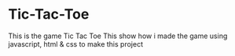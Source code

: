 # Tic-Tac-Toe
This is the game Tic Tac Toe
This show how i made the game using javascript, html & css to make this project

